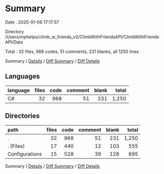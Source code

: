 # Summary

Date : 2025-01-06 17:17:57

Directory /Users/mphelps/climb_w_friends_v2/ClimbWithFriendsAPI/ClimbWithFriendsAPI/Data

Total : 32 files,  968 codes, 51 comments, 231 blanks, all 1250 lines

Summary / [Details](details.md) / [Diff Summary](diff.md) / [Diff Details](diff-details.md)

## Languages
| language | files | code | comment | blank | total |
| :--- | ---: | ---: | ---: | ---: | ---: |
| C# | 32 | 968 | 51 | 231 | 1,250 |

## Directories
| path | files | code | comment | blank | total |
| :--- | ---: | ---: | ---: | ---: | ---: |
| . | 32 | 968 | 51 | 231 | 1,250 |
| . (Files) | 17 | 440 | 12 | 103 | 555 |
| Configurations | 15 | 528 | 39 | 128 | 695 |

Summary / [Details](details.md) / [Diff Summary](diff.md) / [Diff Details](diff-details.md)